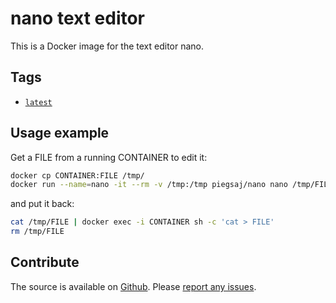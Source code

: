 # nano text editor #

This is a Docker image for the text editor nano.

## Tags ##

* [`latest`](https://github.com/JensPiegsa/nano/blob/master/Dockerfile)

## Usage example ##

Get a FILE from a running CONTAINER to edit it:

```sh
docker cp CONTAINER:FILE /tmp/
docker run --name=nano -it --rm -v /tmp:/tmp piegsaj/nano nano /tmp/FILE
```

and put it back:

```sh
cat /tmp/FILE | docker exec -i CONTAINER sh -c 'cat > FILE'
rm /tmp/FILE
```

## Contribute ##

The source is available on [Github](https://github.com/JensPiegsa/nano/). Please [report any issues](https://github.com/JensPiegsa/nano/issues).
